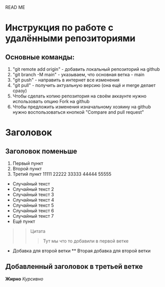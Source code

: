 READ ME
# Инструкция по работе с удалёнными репозиториями
## Основные команды:

1. "git remote add origin" - добавить локальный репозиторий на github
2. "git branch -M main" - указываем, что основная ветка - main
3. "git push" - направить в интернет все изменения
4. "git pull" - получить актуальную версию (она ещё и merge делает сразу)
5. Чтобы сделать копию репозитория на своём аккаунте нужно использовать опцию Fork на github
6. Чтобы предложить изменения изначальному хозяину на github нужно воспользоваться кнопкой "Compare and pull request"






# Заголовок
## Заголовок поменьше
1. Первый пункт
2. Второй пункт
3. Третий пункт
11111
22222
33333
44444
55555
* Cлучайный текст
* Cлучайный текст 2
* Cлучайный текст 3
* Cлучайный текст 4
* Cлучайный текст 5
* Cлучайный текст 6
* Cлучайный текст 7
* Ещё пункт
>> Цитата
>>> Тут мы что то добавили в первой ветке
* Добавка для второй ветки
** Вторая добавка для второй ветки
## Добавленный заголовок в третьей ветке
**Жирно**
*Курсивно*
